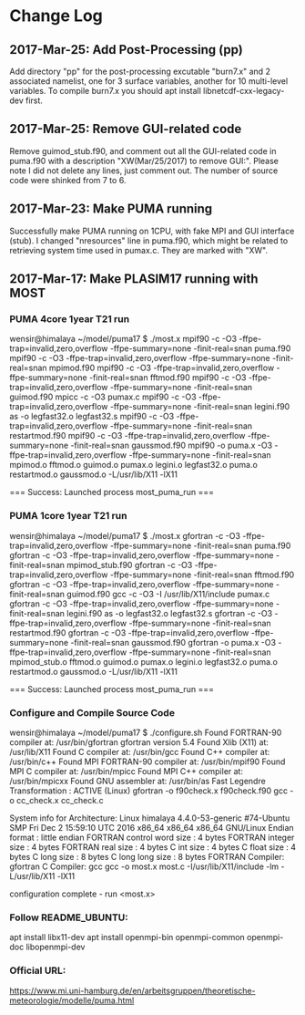 # Change Log

## 2017-Mar-25: Add Post-Processing (pp)

Add directory "pp" for the post-processing excutable "burn7.x" and 2 associated namelist, one for 3 surface variables, another for 10 multi-level variables. To compile burn7.x you should apt install libnetcdf-cxx-legacy-dev first.

## 2017-Mar-25: Remove GUI-related code
Remove guimod_stub.f90, and comment out all the GUI-related code in puma.f90 with a description "XW(Mar/25/2017) to remove GUI:". Please note I did not delete any lines, just comment out. The number of source code were shinked from 7 to 6.

## 2017-Mar-23: Make PUMA running

Successfully make PUMA running on 1CPU, with fake MPI and GUI interface (stub). 
I changed "nresources" line in puma.f90, which might be related to retrieving system time used in pumax.c.
They are marked with "XW".

## 2017-Mar-17: Make PLASIM17 running with MOST

### PUMA 4core 1year T21 run
wensir@himalaya ~/model/puma17 $ ./most.x 
mpif90 -c -O3 -ffpe-trap=invalid,zero,overflow -ffpe-summary=none -finit-real=snan  puma.f90
mpif90 -c -O3 -ffpe-trap=invalid,zero,overflow -ffpe-summary=none -finit-real=snan  mpimod.f90
mpif90 -c -O3 -ffpe-trap=invalid,zero,overflow -ffpe-summary=none -finit-real=snan  fftmod.f90
mpif90 -c -O3 -ffpe-trap=invalid,zero,overflow -ffpe-summary=none -finit-real=snan  guimod.f90
mpicc -c -O3 pumax.c
mpif90 -c -O3 -ffpe-trap=invalid,zero,overflow -ffpe-summary=none -finit-real=snan  legini.f90
as -o legfast32.o legfast32.s
mpif90 -c -O3 -ffpe-trap=invalid,zero,overflow -ffpe-summary=none -finit-real=snan  restartmod.f90
mpif90 -c -O3 -ffpe-trap=invalid,zero,overflow -ffpe-summary=none -finit-real=snan  gaussmod.f90
mpif90 -o puma.x -O3 -ffpe-trap=invalid,zero,overflow -ffpe-summary=none -finit-real=snan mpimod.o fftmod.o guimod.o pumax.o legini.o legfast32.o puma.o restartmod.o gaussmod.o -L/usr/lib/X11 -lX11

=== Success: Launched process most_puma_run ===


### PUMA 1core 1year T21 run
wensir@himalaya ~/model/puma17 $ ./most.x 
gfortran -c -O3 -ffpe-trap=invalid,zero,overflow -ffpe-summary=none -finit-real=snan  puma.f90
gfortran -c -O3 -ffpe-trap=invalid,zero,overflow -ffpe-summary=none -finit-real=snan  mpimod_stub.f90
gfortran -c -O3 -ffpe-trap=invalid,zero,overflow -ffpe-summary=none -finit-real=snan  fftmod.f90
gfortran -c -O3 -ffpe-trap=invalid,zero,overflow -ffpe-summary=none -finit-real=snan  guimod.f90
gcc   -c -O3 -I /usr/lib/X11/include pumax.c
gfortran -c -O3 -ffpe-trap=invalid,zero,overflow -ffpe-summary=none -finit-real=snan  legini.f90
as -o legfast32.o legfast32.s
gfortran -c -O3 -ffpe-trap=invalid,zero,overflow -ffpe-summary=none -finit-real=snan  restartmod.f90
gfortran -c -O3 -ffpe-trap=invalid,zero,overflow -ffpe-summary=none -finit-real=snan  gaussmod.f90
gfortran -o puma.x -O3 -ffpe-trap=invalid,zero,overflow -ffpe-summary=none -finit-real=snan mpimod_stub.o fftmod.o guimod.o pumax.o legini.o legfast32.o puma.o restartmod.o gaussmod.o -L/usr/lib/X11 -lX11

=== Success: Launched process most_puma_run ===


### Configure and Compile Source Code
wensir@himalaya ~/model/puma17 $ ./configure.sh 
Found FORTRAN-90 compiler     at: /usr/bin/gfortran
gfortran version  5.4
Found Xlib (X11)              at: /usr/lib/X11
Found C compiler              at: /usr/bin/gcc
Found C++ compiler            at: /usr/bin/c++
Found MPI FORTRAN-90 compiler at: /usr/bin/mpif90
Found MPI C compiler          at: /usr/bin/mpicc
Found MPI C++ compiler        at: /usr/bin/mpicxx
Found GNU assembler           at: /usr/bin/as
Fast Legendre Transformation    : ACTIVE (Linux)
gfortran -o f90check.x f90check.f90
gcc -o cc_check.x cc_check.c

System info for <himalaya>
Architecture: Linux himalaya 4.4.0-53-generic #74-Ubuntu SMP Fri Dec 2 15:59:10 UTC 2016 x86_64 x86_64 x86_64 GNU/Linux
Endian format             : little endian
FORTRAN control word size : 4 bytes
FORTRAN integer size      : 4 bytes
FORTRAN real    size      : 4 bytes
C       int     size      : 4 bytes
C       float   size      : 4 bytes
C       long    size      : 8 bytes
C  long long    size      : 8 bytes
FORTRAN Compiler: gfortran
C       Compiler: gcc
gcc -o most.x most.c -I/usr/lib/X11/include -lm -L/usr/lib/X11 -lX11

configuration complete - run <most.x>


### Follow README_UBUNTU:
apt install libx11-dev
apt install openmpi-bin openmpi-common openmpi-doc libopenmpi-dev

### Official URL:
https://www.mi.uni-hamburg.de/en/arbeitsgruppen/theoretische-meteorologie/modelle/puma.html


